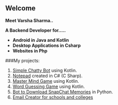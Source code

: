 ## Welcome

**Meet Varsha Sharma..**

**A Backend Developer for.....**
- **Android in Java and Kotlin**
- **Desktop Applications in Csharp**
- **Websites in Php**

###My projects:

1. [Simple Chatty Bot](https://github.com/itsVarsha/Simple-Chatty-Bot) using Kotlin.
3. [Notepad](https://github.com/itsVarsha/MyNotepad) created in C# (C Sharp).
4. [Master Mind Game](https://github.com/itsVarsha/Mastermind-Game-in-kotlin) using Kotlin.
5. [Word Guessing Game](https://github.com/itsVarsha/Nice-String-in-Kotlin) using Kotlin.
6. [Bot to Download SnapChat Memories](https://github.com/itsVarsha/download-snap-memories) in Python.
7. [Email Creator for schools and colleges](https://github.com/itsVarsha/email-creator)

